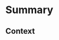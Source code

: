 # Summary
<!-- Talk to Sarah: what changed and why? -->

## Context
<!-- Link to issues, docs, or note the trigger for this work. -->
